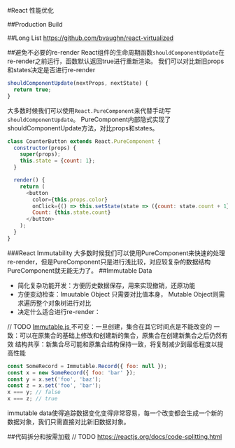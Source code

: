 #React 性能优化

##Production Build

##Long List
https://github.com/bvaughn/react-virtualized


##避免不必要的re-render
React组件的生命周期函数`shouldComponentUpdate`在re-render之前运行，函数默认返回true进行重新渲染。
我们可以对比新旧props和states决定是否进行re-render
``` JavaScript
shouldComponentUpdate(nextProps, nextState) {
  return true;
}
```

大多数时候我们可以使用`React.PureComponent`来代替手动写`shouldComponentUpdate`。
PureComponent内部隐式实现了shouldComponentUpdate方法，对比props和states。

``` JavaScript
class CounterButton extends React.PureComponent {
  constructor(props) {
    super(props);
    this.state = {count: 1};
  }

  render() {
    return (
      <button
        color={this.props.color}
        onClick={() => this.setState(state => ({count: state.count + 1}))}>
        Count: {this.state.count}
      </button>
    );
  }
}
```


###React Immutability
大多数时候我们可以使用PureComponent来快速的处理re-render，但是PureComponent只是进行浅比较，对应较复杂的数据结构PureComponent就无能无力了。
##Immutable Data
+ 简化复杂功能开发：方便历史数据保存，用来实现撤销，还原功能
+ 方便变动检查：Imuutable Object 只需要对比值本身， Mutable Object则需求遍历整个对象树进行对比
+ 决定什么适合进行re-render：

// TODO
[Immutable.js ](https://github.com/facebook/immutable-js)
不可变：一旦创建，集合在其它时间点是不能改变的
一致：可以在原集合的基础上修改和创建新的集合，原集合在创建新集合之后仍然有效
结构共享：新集合尽可能和原集合结构保持一致，将复制减少到最低程度以提高性能

``` JavaScript
const SomeRecord = Immutable.Record({ foo: null });
const x = new SomeRecord({ foo: 'bar' });
const y = x.set('foo', 'baz');
const z = x.set('foo', 'bar');
x === y; // false
x === z; // true
```

immutable data使得追踪数据变化变得非常容易，每一个改变都会生成一个新的数据对象，我们只需直接对比新旧数据对象。

##代码拆分和按需加载
// TODO
https://reactjs.org/docs/code-splitting.html

